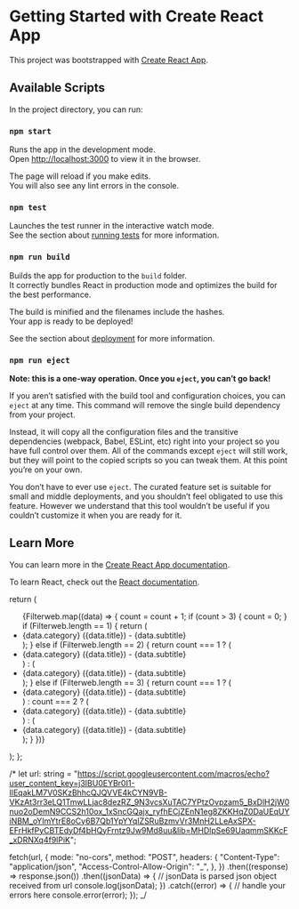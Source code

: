 # Getting Started with Create React App

This project was bootstrapped with [Create React App](https://github.com/facebook/create-react-app).

## Available Scripts

In the project directory, you can run:

### `npm start`

Runs the app in the development mode.\
Open [http://localhost:3000](http://localhost:3000) to view it in the browser.

The page will reload if you make edits.\
You will also see any lint errors in the console.

### `npm test`

Launches the test runner in the interactive watch mode.\
See the section about [running tests](https://facebook.github.io/create-react-app/docs/running-tests) for more information.

### `npm run build`

Builds the app for production to the `build` folder.\
It correctly bundles React in production mode and optimizes the build for the best performance.

The build is minified and the filenames include the hashes.\
Your app is ready to be deployed!

See the section about [deployment](https://facebook.github.io/create-react-app/docs/deployment) for more information.

### `npm run eject`

**Note: this is a one-way operation. Once you `eject`, you can’t go back!**

If you aren’t satisfied with the build tool and configuration choices, you can `eject` at any time. This command will remove the single build dependency from your project.

Instead, it will copy all the configuration files and the transitive dependencies (webpack, Babel, ESLint, etc) right into your project so you have full control over them. All of the commands except `eject` will still work, but they will point to the copied scripts so you can tweak them. At this point you’re on your own.

You don’t have to ever use `eject`. The curated feature set is suitable for small and middle deployments, and you shouldn’t feel obligated to use this feature. However we understand that this tool wouldn’t be useful if you couldn’t customize it when you are ready for it.

## Learn More

You can learn more in the [Create React App documentation](https://facebook.github.io/create-react-app/docs/getting-started).

To learn React, check out the [React documentation](https://reactjs.org/).

return (

<ul>
<div className={`grid grid-cols-3 grid-flow-row-dense gap-5 px-6 `}>
{Filterweb.map((data) => {
count = count + 1;
if (count > 3) {
count = 0;
}
if (Filterweb.length == 1) {
return (
<li key={data.id} className="bg-slate-800 col-span-3">
{data.category} ({data.title}) - {data.subtitle}
</li>
);
} else if (Filterweb.length == 2) {
return count === 1 ? (
<li key={data.id} className="bg-slate-800">
{data.category} ({data.title}) - {data.subtitle}
</li>
) : (
<li key={data.id} className="bg-slate-800 col-span-2">
{data.category} ({data.title}) - {data.subtitle}
</li>
);
} else if (Filterweb.length == 3) {
return count === 1 ? (
<li key={data.id} className="bg-slate-800">
{data.category} ({data.title}) - {data.subtitle}
</li>
) : count === 2 ? (
<li key={data.id} className="bg-slate-800">
{data.category} ({data.title}) - {data.subtitle}
</li>
) : (
<li key={data.id} className="bg-slate-800">
{data.category} ({data.title}) - {data.subtitle}
</li>
);
}
})}
</div>
</ul>
);
};

/\*
let url: string =
"https://script.googleusercontent.com/macros/echo?user_content_key=j3IBU0EYBr0I1-IlEqakLM7V0SKzBhhcQJQVVE4kCYN9VB-VKzAt3rr3eLQ1TmwLLjac8dezRZ_9N3vcsXuTAC7YPtzOvpzam5_BxDlH2jW0nuo2oDemN9CCS2h10ox_1xSncGQajx_ryfhECjZEnN1eg8ZKKHqZ0DaUEqUYiNBM_oYImYtrE8oCy6B7Qb1YpYYqIZSRuBzmvVr3MnH2LLeAxSPX-EFrHkfPyCBTEdyDf4bHQyFrntz9Jw9Md8uu&lib=MHDlpSe69UaqmmSKKcF_xDRNXq4f9lPiK";

fetch(url, {
mode: "no-cors",
method: "POST",
headers: {
"Content-Type": "application/json",
"Access-Control-Allow-Origin": "_",
},
})
.then((response) => response.json())
.then((jsonData) => {
// jsonData is parsed json object received from url
console.log(jsonData);
})
.catch((error) => {
// handle your errors here
console.error(error);
});
_/
